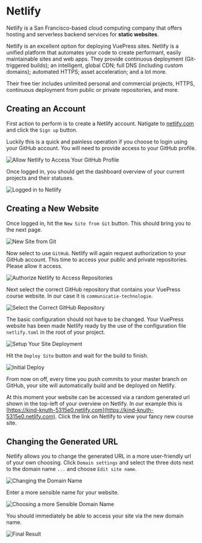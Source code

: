 # Netlify

Netlify is a San Francisco-based cloud computing company that offers hosting and serverless backend services for **static websites**.

Netlify is an excellent option for deploying VuePress sites. Netlify is a unified platform that automates your code to create performant, easily maintainable sites and web apps. They provide continuous deployment (Git-triggered builds); an intelligent, global CDN; full DNS (including custom domains); automated HTTPS; asset acceleration; and a lot more.

Their free tier includes unlimited personal and commercial projects, HTTPS, continuous deployment from public or private repositories, and more.

## Creating an Account

First action to perform is to create a Netlify account. Natigate to [netlify.com](https://www.netlify.com/) and click the `Sign up` button.

Luckily this is a quick and painless operation if you choose to login using your GitHub account. You will need to provide access to your GitHub profile.

![Allow Netlify to Access Your GitHub Profile](./assets/authorization_signup.png)

Once logged in, you should get the dashboard overview of your current projects and their statuses.

![Logged in to Netlify](./assets/logged_in_netlify.png)

## Creating a New Website

Once logged in, hit the `New Site from Git` button. This should bring you to the next page.

![New Site from Git](./assets/new_site_from_git.png)

Now select to use `GitHub`. Netlify will again request authorization to your GitHub account. This time to access your public and private repositories. Please allow it access.

![Authorize Netlify to Access Repositories](./assets/authorization_repos.png)

Next select the correct GitHub repository that contains your VuePress course website. In our case it is `communicatie-technologie`.

![Select the Correct GitHub Repository](./assets/select_github_repo.png)

The basic configuration should not have to be changed. Your VuePress website has been made Netlify ready by the use of the configuration file `netlify.toml` in the root of your project.

![Setup Your Site Deployment](./assets/deploy_settings.png)

Hit the `Deploy Site` button and wait for the build to finish.

![Initial Deploy](./assets/initial_deploy.png)

From now on off, every time you push commits to your master branch on GitHub, your site will automatically build and be deployed on Netlify.

At this moment your website can be accessed via a random generated url shown in the top-left of your overview on Netlify. In our example this is [https://kind-knuth-5315e0.netlify.com](https://kind-knuth-5315e0.netlify.com). Click the link on Netlify to view your fancy new course site.

## Changing the Generated URL

Netlify allows you to change the generated URL in a more user-friendly url of your own choosing. Click `Domain settings` and select the three dots next to the domain name `...` and choose `Edit site name`.

![Changing the Domain Name](./assets/change_domain_name.png)

Enter a more sensible name for your website.

![Choosing a more Sensible Domain Name](./assets/domain_name.png)

You should immediately be able to access your site via the new domain name.

![Final Result](./assets/final_result.png)
